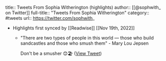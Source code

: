 title:: Tweets From Sophia Witherington (highlights)
author:: [[@sophwith_ on Twitter]]
full-title:: "Tweets From Sophia Witherington"
category:: #tweets
url:: https://twitter.com/sophwith_

- Highlights first synced by [[Readwise]] [[Nov 19th, 2022]]
	- "There are two types of people in this world — those who build sandcastles and those who smush them" - Mary Lou Jepsen
	  
	  Don't be a smusher 😊🏖 ([View Tweet](https://twitter.com/sophwith_/status/1445962276377292806))